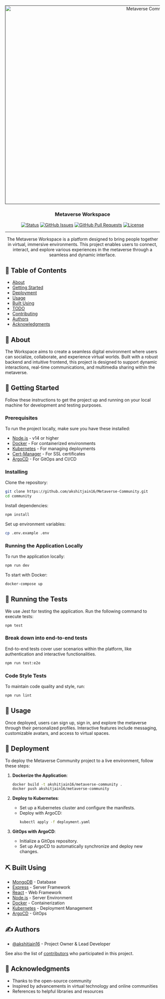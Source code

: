 <p align="center">
  <a href="" rel="noopener">
    <img width=960px height=645px src="https://media.licdn.com/dms/image/v2/C4D12AQEAHwh_pta8DQ/article-cover_image-shrink_720_1280/article-cover_image-shrink_720_1280/0/1645616741443?e=2147483647&v=beta&t=6dz5JYIxacszKLO0fYEZovKXedeTBk7EgLXG7a4RGHI" alt="Metaverse Community Logo">
  </a>
</p>

<h3 align="center">Metaverse Workspace</h3>

<div align="center">

[![Status](https://img.shields.io/badge/status-active-success.svg)]()
[![GitHub Issues](https://img.shields.io/github/issues/akshitjain16/Metaverse-Community.svg)](https://github.com/akshitjain16/Metaverse-Community/issues)
[![GitHub Pull Requests](https://img.shields.io/github/issues-pr/akshitjain16/Metaverse-Community.svg)](https://github.com/akshitjain16/Metaverse-Community/pulls)
[![License](https://img.shields.io/badge/license-MIT-blue.svg)](/LICENSE)

</div>

---

<p align="center">The Metaverse Workspace is a platform designed to bring people together in virtual, immersive environments. This project enables users to connect, interact, and explore various experiences in the metaverse through a seamless and dynamic interface.
    <br> 
</p>

## 📝 Table of Contents

- [About](#about)
- [Getting Started](#getting_started)
- [Deployment](#deployment)
- [Usage](#usage)
- [Built Using](#built_using)
- [TODO](../TODO.md)
- [Contributing](../CONTRIBUTING.md)
- [Authors](#authors)
- [Acknowledgments](#acknowledgement)

## 🧐 About <a name = "about"></a>

The Workspace aims to create a seamless digital environment where users can socialize, collaborate, and experience virtual worlds. Built with a robust backend and intuitive frontend, this project is designed to support dynamic interactions, real-time communications, and multimedia sharing within the metaverse.

## 🏁 Getting Started <a name = "getting_started"></a>

Follow these instructions to get the project up and running on your local machine for development and testing purposes.

### Prerequisites

To run the project locally, make sure you have these installed:

- [Node.js](https://nodejs.org/) - v14 or higher
- [Docker](https://www.docker.com/) - For containerized environments
- [Kubernetes](https://kubernetes.io/) - For managing deployments
- [Cert-Manager](https://cert-manager.io/docs/) - For SSL certificates
- [ArgoCD](https://argo-cd.readthedocs.io/en/stable/) - For GitOps and CI/CD

### Installing

Clone the repository:

```bash
git clone https://github.com/akshitjain16/Metaverse-Community.git
cd community
```

Install dependencies:

```bash
npm install
```

Set up environment variables:

```bash
cp .env.example .env
```

### Running the Application Locally

To run the application locally:

```bash
npm run dev
```

To start with Docker:

```bash
docker-compose up
```

## 🔧 Running the Tests <a name = "tests"></a>

We use Jest for testing the application. Run the following command to execute tests:

```bash
npm test
```

### Break down into end-to-end tests

End-to-end tests cover user scenarios within the platform, like authentication and interactive functionalities.

```bash
npm run test:e2e
```

### Code Style Tests

To maintain code quality and style, run:

```bash
npm run lint
```

## 🎈 Usage <a name="usage"></a>

Once deployed, users can sign up, sign in, and explore the metaverse through their personalized profiles. Interactive features include messaging, customizable avatars, and access to virtual spaces.

## 🚀 Deployment <a name = "deployment"></a>

To deploy the Metaverse Community project to a live environment, follow these steps:

1. **Dockerize the Application**:
    ```bash
    docker build -t akshitjain16/metaverse-community .
    docker push akshitjain16/metaverse-community
    ```

2. **Deploy to Kubernetes**:
   - Set up a Kubernetes cluster and configure the manifests.
   - Deploy with ArgoCD:
     ```bash
     kubectl apply -f deployment.yaml
     ```

3. **GitOps with ArgoCD**:
   - Initialize a GitOps repository.
   - Set up ArgoCD to automatically synchronize and deploy new changes.

## ⛏️ Built Using <a name = "built_using"></a>

- [MongoDB](https://www.mongodb.com/) - Database
- [Express](https://expressjs.com/) - Server Framework
- [React](https://reactjs.org/) - Web Framework
- [Node.js](https://nodejs.org/) - Server Environment
- [Docker](https://www.docker.com/) - Containerization
- [Kubernetes](https://kubernetes.io/) - Deployment Management
- [ArgoCD](https://argo-cd.readthedocs.io/en/stable/) - GitOps

## ✍️ Authors <a name = "authors"></a>

- [@akshitjain16](https://github.com/akshitjain16) - Project Owner & Lead Developer

See also the list of [contributors](https://github.com/yourusername/Metaverse-Community/contributors) who participated in this project.

## 🎉 Acknowledgments <a name = "acknowledgement"></a>

- Thanks to the open-source community
- Inspired by advancements in virtual technology and online communities
- References to helpful libraries and resources